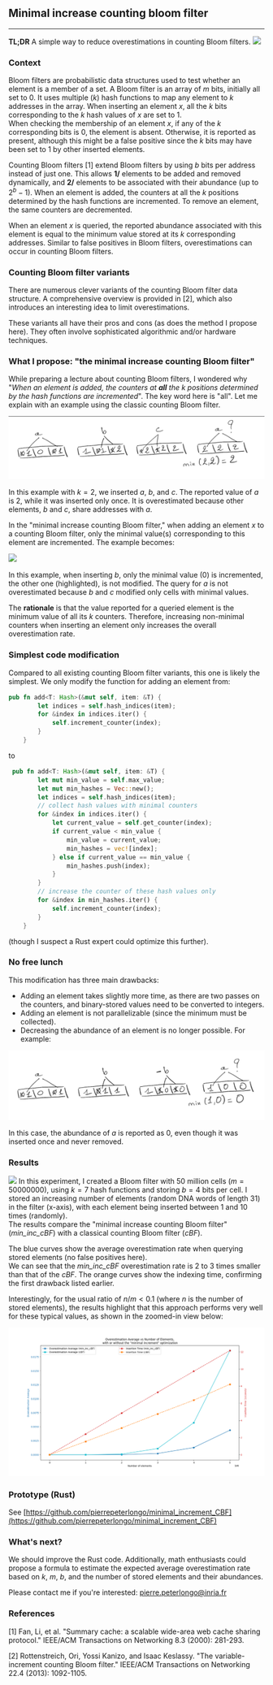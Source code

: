 ## Minimal increase counting bloom filter

---
**TL;DR** A simple way to reduce overestimations in counting Bloom filters.
![](/assets/images/min_inc_cbf_teaser.png)

### Context 
Bloom filters are probabilistic data structures used to test whether an element is a member of a set. A Bloom filter is an array of $m$ bits, initially all set to 0. It uses multiple ($k$) hash functions to map any element to $k$ addresses in the array. When inserting an element $x$, all the $k$ bits corresponding to the $k$ hash values of $x$ are set to 1.  
When checking the membership of an element $x$, if any of the $k$ corresponding bits is 0, the element is absent. Otherwise, it is reported as present, although this might be a false positive since the $k$ bits may have been set to 1 by other inserted elements.

Counting Bloom filters [1] extend Bloom filters by using $b$ bits per address instead of just one. This allows **1/** elements to be added and removed dynamically, and **2/** elements to be associated with their abundance (up to $2^b-1$). When an element is added, the counters at all the $k$ positions determined by the hash functions are incremented. To remove an element, the same counters are decremented. 

When an element $x$ is queried, the reported abundance associated with this element is equal to the minimum value stored at its $k$ corresponding addresses. Similar to false positives in Bloom filters, overestimations can occur in counting Bloom filters.

### Counting Bloom filter variants

There are numerous clever variants of the counting Bloom filter data structure. A comprehensive overview is provided in [2], which also introduces an interesting idea to limit overestimations.

These variants all have their pros and cons (as does the method I propose here). They often involve sophisticated algorithmic and/or hardware techniques.

### What I propose: "the minimal increase counting Bloom filter"
While preparing a lecture about counting Bloom filters, I wondered why "*When an element is added, the counters at **all** the $k$ positions determined by the hash functions are incremented*". The key word here is "all". Let me explain with an example using the classic counting Bloom filter.  

![](images/cbf.png)

In this example with $k=2$, we inserted $a$, $b$, and $c$. The reported value of $a$ is 2, while it was inserted only once. It is overestimated because other elements, $b$ and $c$, share addresses with $a$. 

In the "minimal increase counting Bloom filter," when adding an element $x$ to a counting Bloom filter, only the minimal value(s) corresponding to this element are incremented. The example becomes: 

![](min_inc_cbf.png)

In this example, when inserting $b$, only the minimal value (0) is incremented, the other one (highlighted), is not modified. The query for $a$ is not overestimated because $b$ and $c$ modified only cells with minimal values. 

The **rationale** is that the value reported for a queried element is the minimum value of all its $k$ counters. Therefore, increasing non-minimal counters when inserting an element only increases the overall overestimation rate.

### Simplest code modification
Compared to all existing counting Bloom filter variants, this one is likely the simplest. 
We only modify the function for adding an element from:
```rust
pub fn add<T: Hash>(&mut self, item: &T) {
        let indices = self.hash_indices(item);
        for &index in indices.iter() {
            self.increment_counter(index);
        }
    }
```
to
```rust
 pub fn add<T: Hash>(&mut self, item: &T) {
        let mut min_value = self.max_value;
        let mut min_hashes = Vec::new();
        let indices = self.hash_indices(item);
        // collect hash values with minimal counters
        for &index in indices.iter() {
            let current_value = self.get_counter(index);
            if current_value < min_value {
                min_value = current_value;
                min_hashes = vec![index];
            } else if current_value == min_value {
                min_hashes.push(index);
            }
        }
        // increase the counter of these hash values only
        for &index in min_hashes.iter() {
            self.increment_counter(index);
        }
    }
```
(though I suspect a Rust expert could optimize this further).

### No free lunch
This modification has three main drawbacks:
- Adding an element takes slightly more time, as there are two passes on the counters, and binary-stored values need to be converted to integers.
- Adding an element is not parallelizable (since the minimum must be collected). 
- Decreasing the abundance of an element is no longer possible. For example: 

![](../_images/min_inc_cbf_decrease.png)

In this case, the abundance of $a$ is reported as 0, even though it was inserted once and never removed.

### Results
![](https://github.com/pierrepeterlongo/minimal_increment_CBF/tree/main/docs/assest/images/minimal_increase_CBF_results.png)
In this experiment, I created a Bloom filter with 50 million cells ($m=50000000$), using $k=7$ hash functions and storing $b=4$ bits per cell. I stored an increasing number of elements (random DNA words of length 31) in the filter (x-axis), with each element being inserted between 1 and 10 times (randomly).  
The results compare the "minimal increase counting Bloom filter" (*min_inc_cBF*) with a classical counting Bloom filter (*cBF*). 

The blue curves show the average overestimation rate when querying stored elements (no false positives here).  
We can see that the *min_inc_cBF* overestimation rate is 2 to 3 times smaller than that of the *cBF*. The orange curves show the indexing time, confirming the first drawback listed earlier.

Interestingly, for the usual ratio of $n/m < 0.1$ (where $n$ is the number of stored elements), the results highlight that this approach performs very well for these typical values, as shown in the zoomed-in view below:

![](../assets/images/minimal_increase_CBF_results_head.png)

### Prototype (Rust)
See [https://github.com/pierrepeterlongo/minimal_increment_CBF](https://github.com/pierrepeterlongo/minimal_increment_CBF)

### What's next?
We should improve the Rust code. Additionally, math enthusiasts could propose a formula to estimate the expected average overestimation rate based on $k$, $m$, $b$, and the number of stored elements and their abundances.

Please contact me if you're interested: pierre.peterlongo@inria.fr

### References

[1] Fan, Li, et al. "Summary cache: a scalable wide-area web cache sharing protocol." IEEE/ACM Transactions on Networking 8.3 (2000): 281-293.

[2] Rottenstreich, Ori, Yossi Kanizo, and Isaac Keslassy. "The variable-increment counting Bloom filter." IEEE/ACM Transactions on Networking 22.4 (2013): 1092-1105.